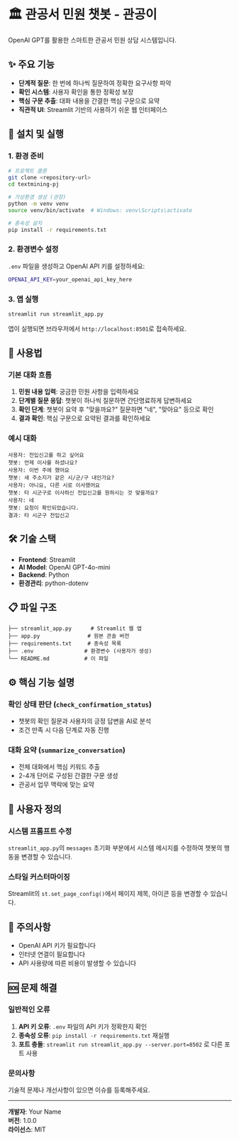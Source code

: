 # 🏛️ 관공서 민원 챗봇 - 관공이

OpenAI GPT를 활용한 스마트한 관공서 민원 상담 시스템입니다.

## ✨ 주요 기능

- **단계적 질문**: 한 번에 하나씩 질문하여 정확한 요구사항 파악
- **확인 시스템**: 사용자 확인을 통한 정확성 보장
- **핵심 구문 추출**: 대화 내용을 간결한 핵심 구문으로 요약
- **직관적 UI**: Streamlit 기반의 사용하기 쉬운 웹 인터페이스

## 🚀 설치 및 실행

### 1. 환경 준비

```bash
# 프로젝트 클론
git clone <repository-url>
cd textmining-pj

# 가상환경 생성 (권장)
python -m venv venv
source venv/bin/activate  # Windows: venv\Scripts\activate

# 종속성 설치
pip install -r requirements.txt
```

### 2. 환경변수 설정

`.env` 파일을 생성하고 OpenAI API 키를 설정하세요:

```bash
OPENAI_API_KEY=your_openai_api_key_here
```

### 3. 앱 실행

```bash
streamlit run streamlit_app.py
```

앱이 실행되면 브라우저에서 `http://localhost:8501`로 접속하세요.

## 📖 사용법

### 기본 대화 흐름

1. **민원 내용 입력**: 궁금한 민원 사항을 입력하세요
2. **단계별 질문 응답**: 챗봇이 하나씩 질문하면 간단명료하게 답변하세요
3. **확인 단계**: 챗봇이 요약 후 "맞을까요?" 질문하면 "네", "맞아요" 등으로 확인
4. **결과 확인**: 핵심 구문으로 요약된 결과를 확인하세요

### 예시 대화

```
사용자: 전입신고를 하고 싶어요
챗봇: 언제 이사를 하셨나요?
사용자: 이번 주에 했어요
챗봇: 새 주소지가 같은 시/군/구 내인가요?
사용자: 아니요, 다른 시로 이사했어요
챗봇: 타 시군구로 이사하신 전입신고를 원하시는 것 맞을까요?
사용자: 네
챗봇: 요청이 확인되었습니다.
결과: 타 시군구 전입신고
```

## 🛠️ 기술 스택

- **Frontend**: Streamlit
- **AI Model**: OpenAI GPT-4o-mini
- **Backend**: Python
- **환경관리**: python-dotenv

## 📋 파일 구조

```
├── streamlit_app.py      # Streamlit 웹 앱
├── app.py               # 원본 콘솔 버전
├── requirements.txt     # 종속성 목록
├── .env                # 환경변수 (사용자가 생성)
└── README.md           # 이 파일
```

## ⚙️ 핵심 기능 설명

### 확인 상태 판단 (`check_confirmation_status`)

- 챗봇의 확인 질문과 사용자의 긍정 답변을 AI로 분석
- 조건 만족 시 다음 단계로 자동 진행

### 대화 요약 (`summarize_conversation`)

- 전체 대화에서 핵심 키워드 추출
- 2-4개 단어로 구성된 간결한 구문 생성
- 관공서 업무 맥락에 맞는 요약

## 🔧 사용자 정의

### 시스템 프롬프트 수정

`streamlit_app.py`의 `messages` 초기화 부분에서 시스템 메시지를 수정하여 챗봇의 행동을 변경할 수 있습니다.

### 스타일 커스터마이징

Streamlit의 `st.set_page_config()`에서 페이지 제목, 아이콘 등을 변경할 수 있습니다.

## 🚨 주의사항

- OpenAI API 키가 필요합니다
- 인터넷 연결이 필요합니다
- API 사용량에 따른 비용이 발생할 수 있습니다

## 🆘 문제 해결

### 일반적인 오류

1. **API 키 오류**: `.env` 파일의 API 키가 정확한지 확인
2. **종속성 오류**: `pip install -r requirements.txt` 재실행
3. **포트 충돌**: `streamlit run streamlit_app.py --server.port=8502` 로 다른 포트 사용

### 문의사항

기술적 문제나 개선사항이 있으면 이슈를 등록해주세요.

---

**개발자**: Your Name  
**버전**: 1.0.0  
**라이선스**: MIT
